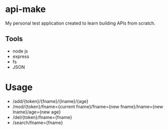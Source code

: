 # api-make

My personal test application created to learn building APIs from scratch.

## Tools
- node js
- express
- fs
- JSON

# Usage
- /add/{token}/{fname}/{lname}/{age}
- /mod/{token}/fname={current fname}/fname={new fname}/lname={new lname}/age={new age}
- /del/{token}/fname={fname}
- /search/fname={fname}